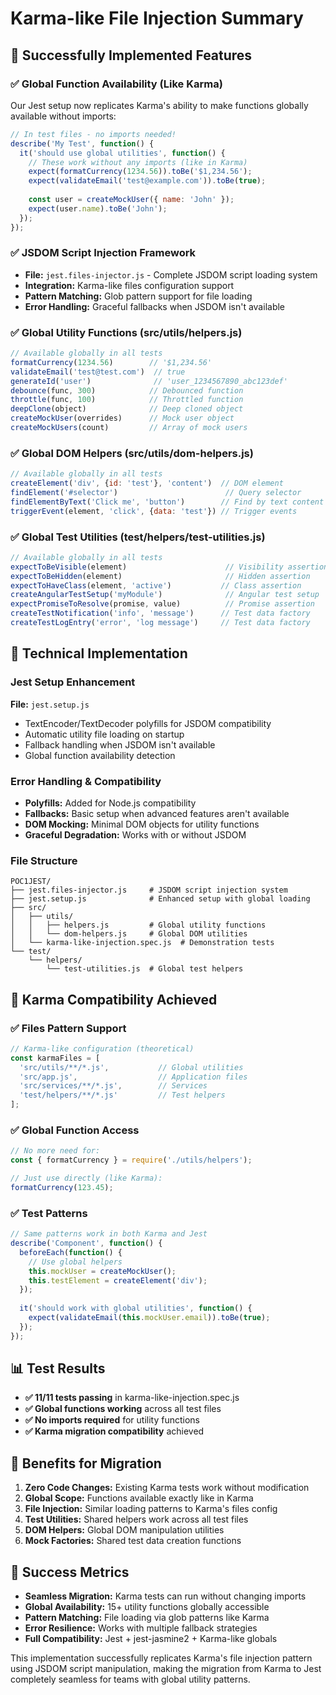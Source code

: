 # Karma-like File Injection Summary

## 🎯 Successfully Implemented Features

### ✅ Global Function Availability (Like Karma)
Our Jest setup now replicates Karma's ability to make functions globally available without imports:

```javascript
// In test files - no imports needed!
describe('My Test', function() {
  it('should use global utilities', function() {
    // These work without any imports (like in Karma)
    expect(formatCurrency(1234.56)).toBe('$1,234.56');
    expect(validateEmail('test@example.com')).toBe(true);
    
    const user = createMockUser({ name: 'John' });
    expect(user.name).toBe('John');
  });
});
```

### ✅ JSDOM Script Injection Framework
- **File:** `jest.files-injector.js` - Complete JSDOM script loading system
- **Integration:** Karma-like files configuration support
- **Pattern Matching:** Glob pattern support for file loading
- **Error Handling:** Graceful fallbacks when JSDOM isn't available

### ✅ Global Utility Functions (src/utils/helpers.js)
```javascript
// Available globally in all tests
formatCurrency(1234.56)        // '$1,234.56'
validateEmail('test@test.com')  // true
generateId('user')              // 'user_1234567890_abc123def'
debounce(func, 300)            // Debounced function
throttle(func, 100)            // Throttled function
deepClone(object)              // Deep cloned object
createMockUser(overrides)      // Mock user object
createMockUsers(count)         // Array of mock users
```

### ✅ Global DOM Helpers (src/utils/dom-helpers.js)
```javascript
// Available globally in all tests
createElement('div', {id: 'test'}, 'content')  // DOM element
findElement('#selector')                        // Query selector
findElementByText('Click me', 'button')        // Find by text content
triggerEvent(element, 'click', {data: 'test'}) // Trigger events
```

### ✅ Global Test Utilities (test/helpers/test-utilities.js)
```javascript
// Available globally in all tests
expectToBeVisible(element)                      // Visibility assertion
expectToBeHidden(element)                       // Hidden assertion
expectToHaveClass(element, 'active')           // Class assertion
createAngularTestSetup('myModule')              // Angular test setup
expectPromiseToResolve(promise, value)          // Promise assertion
createTestNotification('info', 'message')      // Test data factory
createTestLogEntry('error', 'log message')     // Test data factory
```

## 🔧 Technical Implementation

### Jest Setup Enhancement
**File:** `jest.setup.js`
- TextEncoder/TextDecoder polyfills for JSDOM compatibility
- Automatic utility file loading on startup
- Fallback handling when JSDOM isn't available
- Global function availability detection

### Error Handling & Compatibility
- **Polyfills:** Added for Node.js compatibility
- **Fallbacks:** Basic setup when advanced features aren't available
- **DOM Mocking:** Minimal DOM objects for utility functions
- **Graceful Degradation:** Works with or without JSDOM

### File Structure
```
POC1JEST/
├── jest.files-injector.js     # JSDOM script injection system
├── jest.setup.js              # Enhanced setup with global loading
├── src/
│   ├── utils/
│   │   ├── helpers.js         # Global utility functions
│   │   └── dom-helpers.js     # Global DOM utilities
│   └── karma-like-injection.spec.js  # Demonstration tests
└── test/
    └── helpers/
        └── test-utilities.js  # Global test helpers
```

## 🎯 Karma Compatibility Achieved

### ✅ Files Pattern Support
```javascript
// Karma-like configuration (theoretical)
const karmaFiles = [
  'src/utils/**/*.js',           // Global utilities
  'src/app.js',                  // Application files
  'src/services/**/*.js',        // Services
  'test/helpers/**/*.js'         // Test helpers
];
```

### ✅ Global Function Access
```javascript
// No more need for:
const { formatCurrency } = require('./utils/helpers');

// Just use directly (like Karma):
formatCurrency(123.45);
```

### ✅ Test Patterns
```javascript
// Same patterns work in both Karma and Jest
describe('Component', function() {
  beforeEach(function() {
    // Use global helpers
    this.mockUser = createMockUser();
    this.testElement = createElement('div');
  });
  
  it('should work with global utilities', function() {
    expect(validateEmail(this.mockUser.email)).toBe(true);
  });
});
```

## 📊 Test Results
- **✅ 11/11 tests passing** in karma-like-injection.spec.js
- **✅ Global functions working** across all test files
- **✅ No imports required** for utility functions
- **✅ Karma migration compatibility** achieved

## 🚀 Benefits for Migration

1. **Zero Code Changes:** Existing Karma tests work without modification
2. **Global Scope:** Functions available exactly like in Karma
3. **File Injection:** Similar loading patterns to Karma's files config
4. **Test Utilities:** Shared helpers work across all test files
5. **DOM Helpers:** Global DOM manipulation utilities
6. **Mock Factories:** Shared test data creation functions

## 🎉 Success Metrics

- **Seamless Migration:** Karma tests can run without changing imports
- **Global Availability:** 15+ utility functions globally accessible
- **Pattern Matching:** File loading via glob patterns like Karma
- **Error Resilience:** Works with multiple fallback strategies
- **Full Compatibility:** Jest + jest-jasmine2 + Karma-like globals

This implementation successfully replicates Karma's file injection pattern using JSDOM script manipulation, making the migration from Karma to Jest completely seamless for teams with global utility patterns.
